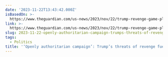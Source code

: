 ```yaml
---
date: '2023-11-22T13:43:42.000Z'
isBasedOn: >-
  https://www.theguardian.com/us-news/2023/nov/22/trump-revenge-game-plan-alarm?CMP=Share_AndroidApp_Other
link: >-
  https://www.theguardian.com/us-news/2023/nov/22/trump-revenge-game-plan-alarm?CMP=Share_AndroidApp_Other
slug: 2023-11-22-openly-authoritarian-campaign-trumps-threats-of-revenge-fuel-alarm
tags:
  - Politics
title: '‘Openly authoritarian campaign’: Trump’s threats of revenge fuel alarm'
---
```


